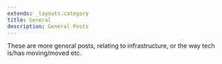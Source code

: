 ```yaml
---
extends: _layouts.category
title: General
description: General Posts
---
```

 These are more general posts, relating to infrastructure, or the way tech is/has moving/moved etc.

